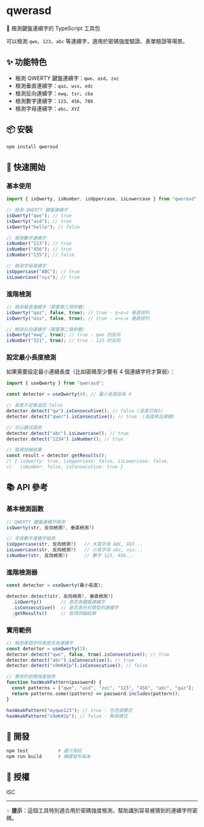 # qwerasd

🎯 檢測鍵盤連續字的 TypeScript 工具包

可以檢測 `qwe`、`123`、`abc` 等連續字，適用於密碼強度驗證、表單驗證等場景。

## ✨ 功能特色

- 檢測 QWERTY 鍵盤連續字：`qwe`、`asd`、`zxc`
- 檢測垂直連續字：`qaz`、`wsx`、`edc`
- 檢測反向連續字：`ewq`、`tsr`、`cba`
- 檢測數字連續字：`123`、`456`、`789`
- 檢測字母連續字：`abc`、`XYZ`

## 📦 安裝

```bash
npm install qwerasd
```

## 🚀 快速開始

### 基本使用

```ts
import { isQwerty, isNumber, isUppercase, isLowercase } from "qwerasd";

// 檢測 QWERTY 鍵盤連續字
isQwerty("qwe"); // true
isQwerty("asd"); // true
isQwerty("hello"); // false

// 檢測數字連續字
isNumber("123"); // true
isNumber("456"); // true
isNumber("135"); // false

// 檢測字母連續字
isUppercase("ABC"); // true
isLowercase("xyz"); // true
```

### 進階檢測

```ts
// 檢測垂直連續字（需要第三個參數）
isQwerty("qaz", false, true); // true - q→a→z 垂直排列
isQwerty("wsx", false, true); // true - w→s→x 垂直排列

// 檢測反向連續字（需要第二個參數）
isQwerty("ewq", true); // true - qwe 的反向
isNumber("321", true); // true - 123 的反向
```

### 設定最小長度檢測

如果需要設定最小連續長度（比如密碼至少要有 4 個連續字符才算弱）：

```ts
import { useQwerty } from "qwerasd";

const detector = useQwerty(4); // 最小長度設為 4

// 長度不足會返回 false
detector.detect("qw").isConsecutive(); // false (長度只有2)
detector.detect("qwer").isConsecutive(); // true  (長度夠且連續)

// 可以鏈式調用
detector.detect("abc").isLowercase(); // true
detector.detect("1234").isNumber(); // true

// 取得詳細結果
const result = detector.getResults();
// { isQwerty: true, isUppercase: false, isLowercase: false,
//   isNumber: false, isConsecutive: true }
```

## 📚 API 參考

### 基本檢測函數

```ts
// QWERTY 鍵盤連續字檢測
isQwerty(str, 反向檢測?, 垂直檢測?)

// 字母數字連續字檢測
isUppercase(str, 反向檢測?)   // 大寫字母 ABC, DEF...
isLowercase(str, 反向檢測?)   // 小寫字母 abc, xyz...
isNumber(str, 反向檢測?)      // 數字 123, 456...
```

### 進階檢測器

```ts
const detector = useQwerty(最小長度);

detector.detect(str, 反向檢測?, 垂直檢測?)
  .isQwerty()       // 是否為鍵盤連續字
  .isConsecutive()  // 是否為任何類型的連續字
  .getResults()     // 取得詳細結果
```

### 實用範例

```ts
// 檢測單個字符串是否為連續字
const detector = useQwerty(3);
detector.detect("qwe", false, true).isConsecutive(); // true
detector.detect("abc").isConsecutive(); // true
detector.detect("x9mK#2p").isConsecutive(); // false

// 實用的密碼強度檢測
function hasWeakPattern(password) {
  const patterns = ["qwe", "asd", "zxc", "123", "456", "abc", "qaz"];
  return patterns.some((pattern) => password.includes(pattern));
}

hasWeakPattern("myqwe123"); // true - 包含弱模式
hasWeakPattern("x9mK#2p"); // false - 無弱模式
```

## 🔧 開發

```bash
npm test           # 運行測試
npm run build      # 構建發布版本
```

## 📄 授權

ISC

---

💡 **提示**：這個工具特別適合用於密碼強度檢測，幫助識別容易被猜到的連續字符密碼。
